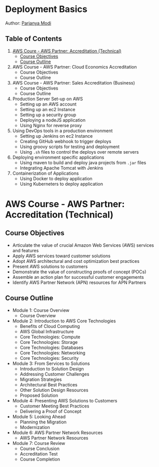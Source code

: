 # Deployment Basics

Author: [Parjanya Modi](https://parjanyamodi.com)

## Table of Contents

1. [AWS Coure - AWS Partner: Accreditation (Technical)](#aws-course---aws-partner-accreditation-technical)
    - [Course Objectives](#course-objectives)
    - [Course Outline](#course-outline)
2. AWS Course - AWS Partner: Cloud Economics Accreditation
    - Course Objectives
    - Course Outline
3. AWS Course - AWS Partner: Sales Accreditation (Business)
    - Course Objectives
    - Course Outline
4. Production Server Set-up on AWS
    - Setting up an AWS account
    - Setting up an ec2 Instance
    - Setting up a security group
    - Deploying a nodeJS application
    - Using Nginx for reverse proxy
5. Using DevOps tools in a production environment
    - Setting up Jenkins on ec2 Instance
    - Creating GitHub webhook to trigger deploys 
    - Using groovy scripts for testing and deployment
    - Using `.sh` files to control the deploys over remote servers
6. Deploying environment specific applications
    - Using maven to build and deploy java projects from `.jar` files
    - Integrating Apache Tomcat with Jenkins
7. Containerization of Applications
    - Using Docker to deploy application
    - Using Kuberneters to deploy application

# AWS Course - AWS Partner: Accreditation (Technical)

## Course Objectives
- Articulate the value of crucial Amazon Web Services (AWS) services and features
- Apply AWS services toward customer solutions
- Adopt AWS architectural and cost optimization best practices
- Present AWS solutions to customers
- Demonstrate the value of constructing proofs of concept (POCs)
- Assemble an action plan for successful customer engagements
- Identify AWS Partner Network (APN) resources for APN Partners

## Course Outline

- Module 1: Course Overview
    * Course Overview
- Module 2: Introduction to AWS Core Technologies
    * Benefits of Cloud Computing
    * AWS Global Infrastructure
    * Core Technologies: Compute
    * Core Technologies: Storage
    * Core Technologies: Databases
    * Core Technologies: Networking
    * Core Technologies: Security
- Module 3: From Services to Solutions
    * Introduction to Solution Design
    * Addressing Customer Challenges
    * Migration Strategies
    * Architectural Best Practices
    * Other Solution Design Resources
    * Proposed Solution
- Module 4: Presenting AWS Solutions to Customers
    * Customer Meeting Best Practices
    * Delivering a Proof of Concept
- Module 5: Looking Ahead
    * Planning the Migration
    * Modernization
- Module 6: AWS Partner Network Resources
    * AWS Partner Network Resources
- Module 7: Course Review
    * Course Conclusion
    * Accreditation Test
    * Course Completion

